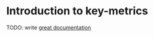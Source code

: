 # Introduction to key-metrics

TODO: write [great documentation](http://jacobian.org/writing/what-to-write/)
